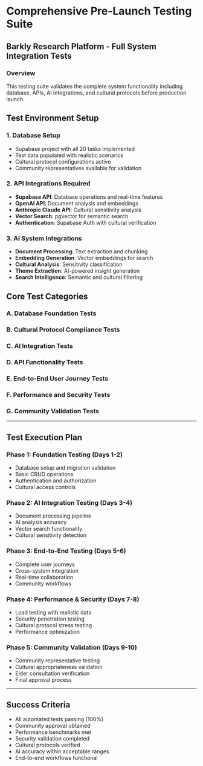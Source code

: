 # Comprehensive Pre-Launch Testing Suite
## Barkly Research Platform - Full System Integration Tests

### Overview
This testing suite validates the complete system functionality including database, APIs, AI integrations, and cultural protocols before production launch.

## Test Environment Setup

### 1. Database Setup
- Supabase project with all 20 tasks implemented
- Test data populated with realistic scenarios
- Cultural protocol configurations active
- Community representatives available for validation

### 2. API Integrations Required
- **Supabase API**: Database operations and real-time features
- **OpenAI API**: Document analysis and embeddings
- **Anthropic Claude API**: Cultural sensitivity analysis
- **Vector Search**: pgvector for semantic search
- **Authentication**: Supabase Auth with cultural verification

### 3. AI System Integrations
- **Document Processing**: Text extraction and chunking
- **Embedding Generation**: Vector embeddings for search
- **Cultural Analysis**: Sensitivity classification
- **Theme Extraction**: AI-powered insight generation
- **Search Intelligence**: Semantic and cultural filtering

## Core Test Categories

### A. Database Foundation Tests
### B. Cultural Protocol Compliance Tests
### C. AI Integration Tests
### D. API Functionality Tests
### E. End-to-End User Journey Tests
### F. Performance and Security Tests
### G. Community Validation Tests

---

## Test Execution Plan

### Phase 1: Foundation Testing (Days 1-2)
- Database setup and migration validation
- Basic CRUD operations
- Authentication and authorization
- Cultural access controls

### Phase 2: AI Integration Testing (Days 3-4)
- Document processing pipeline
- AI analysis accuracy
- Vector search functionality
- Cultural sensitivity detection

### Phase 3: End-to-End Testing (Days 5-6)
- Complete user journeys
- Cross-system integration
- Real-time collaboration
- Community workflows

### Phase 4: Performance & Security (Days 7-8)
- Load testing with realistic data
- Security penetration testing
- Cultural protocol stress testing
- Performance optimization

### Phase 5: Community Validation (Days 9-10)
- Community representative testing
- Cultural appropriateness validation
- Elder consultation verification
- Final approval process

---

## Success Criteria
- All automated tests passing (100%)
- Community approval obtained
- Performance benchmarks met
- Security validation completed
- Cultural protocols verified
- AI accuracy within acceptable ranges
- End-to-end workflows functional